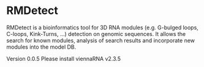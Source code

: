 # RMDetect
RMDetect is a bioinformatics tool for 3D RNA modules (e.g. G-bulged loops, C-loops, Kink-Turns, ...) detection on genomic sequences. It allows the search for known modules, analysis of search results and incorporate new modules into the model DB.

Version 0.0.5 
Please install viennaRNA v2.3.5
